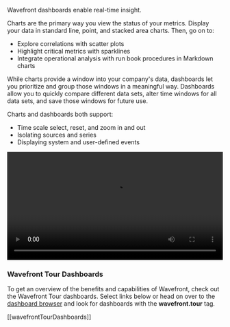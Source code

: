 <div class="container-fluid">
<div class="row">
<p class="lead">Wavefront dashboards enable real-time insight.</p>
</div>
<div class="row">
<div class="col-sm-12 col-md-6">
<p>Charts are the primary way you view the status of your metrics. Display your data in standard line, point, and stacked area charts. Then, go on to:</p>
<ul>
<li>Explore correlations with scatter plots</li>
<li>Highlight critical metrics with sparklines</li>
<li>Integrate operational analysis with run book procedures in Markdown charts</li>
</ul>

<p>While charts provide a window into your company's data, dashboards let you prioritize and group those windows in a meaningful way. Dashboards allow you to quickly compare different data sets, alter time windows for all data sets, and save those windows for future use.</p>

<p>Charts and dashboards both support:</p>
<ul>
<li>Time scale select, reset, and zoom in and out</li>
<li>Isolating sources and series</li>
<li>Displaying system and user-defined events</li>
</ul>

</div>
<div class="col-sm-12 col-md-6"> 
<div class="well">   
<video width="100%" controls autoplay><source src="images/onboarding-dashboards.mp4" type="video/mp4">Your browser does not support HTML5 video.</video>
</div>
</div>
</div>
</div>

### Wavefront Tour Dashboards

To get an overview of the benefits and capabilities of Wavefront, check out the Wavefront Tour dashboards. Select links below or head on over to the [dashboard browser](/dashboards) and look for dashboards with the **wavefront.tour** tag.

[[wavefrontTourDashboards]]

